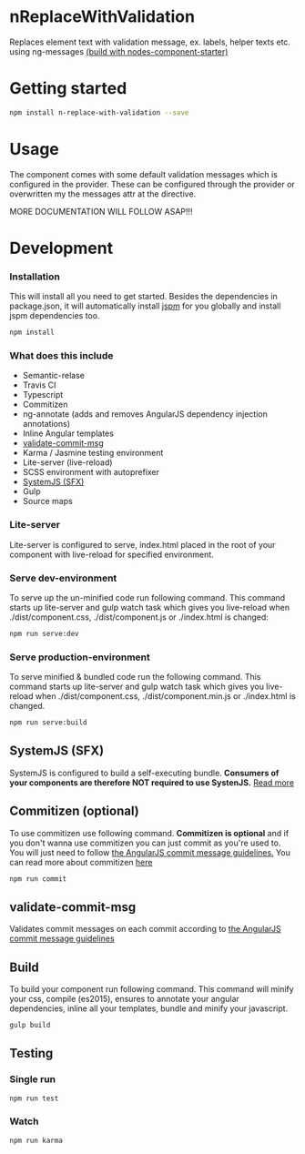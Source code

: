 # nReplaceWithValidation

Replaces element text with validation message, ex. labels, helper texts etc. using ng-messages [(build with nodes-component-starter)](https://github.com/nodes-frontend/nodes-component-starter)

# Getting started
```bash
npm install n-replace-with-validation --save
```

# Usage
The component comes with some default validation messages which is configured in the provider. These can be configured through the provider or overwritten my the messages attr at the directive.

MORE DOCUMENTATION WILL FOLLOW ASAP!!!

# Development

### Installation
This will install all you need to get started. Besides the dependencies in package.json, it will automatically install [jspm](http://jspm.io/) for you globally and install jspm dependencies too.  
```bash
npm install
```

### What does this include
  * Semantic-relase
  * Travis CI
  * Typescript
  * Commitizen
  * ng-annotate (adds and removes AngularJS dependency injection annotations)
  * Inline Angular templates
  * [validate-commit-msg](https://github.com/Frikki/validate-commit-message)
  * Karma / Jasmine testing environment
  * Lite-server (live-reload)
  * SCSS environment with autoprefixer
  * [SystemJS (SFX)](https://github.com/systemjs/builder#self-executing-sfx-bundles)
  * Gulp
  * Source maps

### Lite-server
Lite-server is configured to serve, index.html placed in the root of your component with live-reload for specified environment.
### Serve dev-environment
To serve up the un-minified code run following command. This command starts up lite-server and gulp watch task which gives you live-reload when ./dist/component.css, ./dist/component.js or ./index.html is changed:

```bash
npm run serve:dev
```
### Serve production-environment
To serve minified & bundled code run the following command. This command starts up lite-server and gulp watch task which gives you live-reload when ./dist/component.css, ./dist/component.min.js or ./index.html is changed.

```bash
npm run serve:build
```
## SystemJS (SFX)
SystemJS is configured to build a self-executing bundle. **Consumers of your components are therefore NOT required to use SystenJS.** [Read more](https://github.com/systemjs/builder#self-executing-sfx-bundles)
## Commitizen (optional)
To use commitizen use following command. **Commitizen is optional** and if you don't wanna use commitizen you can just commit as you're used to. You will just need to follow [the AngularJS commit message guidelines.](https://docs.google.com/document/d/1rk04jEuGfk9kYzfqCuOlPTSJw3hEDZJTBN5E5f1SALo)
You can read more about commitizen [here](https://commitizen.github.io/cz-cli/)

```bash
npm run commit
```
## validate-commit-msg
Validates commit messages on each commit according to [the AngularJS commit message guidelines](https://docs.google.com/document/d/1rk04jEuGfk9kYzfqCuOlPTSJw3hEDZJTBN5E5f1SALo)
## Build
To build your component run following command. This command will minify your css, compile (es2015), ensures to annotate your angular dependencies, inline all your templates, bundle and minify your javascript.

```bash
gulp build
```
## Testing

### Single run
```bash
npm run test
```
### Watch
```bash
npm run karma
```